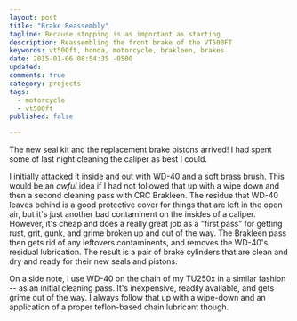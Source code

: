 ```yaml
---
layout: post
title: "Brake Reassembly"
tagline: Because stopping is as important as starting
description: Reassembling the front brake of the VT500FT
keywords: vt500ft, honda, motorcycle, brakleen, brakes
date: 2015-01-06 08:54:35 -0500
updated:
comments: true
category: projects
tags:
  - motorcycle
  - vt500ft
published: false

---
```


The new seal kit and the replacement brake pistons arrived! I had
spent some of last night cleaning the caliper as best I could.

<!-- more -->

I initially attacked it inside and out with WD-40 and a soft brass
brush. This would be an *awful* idea if I had not followed that up
with a wipe down and then a second cleaning pass with CRC
Brakleen. The residue that WD-40 leaves behind is a good protective
cover for things that are left in the open air, but it's just another
bad contaminent on the insides of a caliper. However, it's cheap and
does a really great job as a "first pass" for getting rust, grit,
gunk, and grime broken up and out of the way. The Brakleen pass then
gets rid of any leftovers contaminents, and removes the WD-40's
residual lubrication. The result is a pair of brake cylinders that are
clean and dry and ready for their new seals and pistons.

On a side note, I use WD-40 on the chain of my TU250x in a similar
fashion -- as an initial cleaning pass. It's inexpensive, readily
available, and gets grime out of the way. I always follow that up with
a wipe-down and an application of a proper teflon-based chain
lubricant though.
